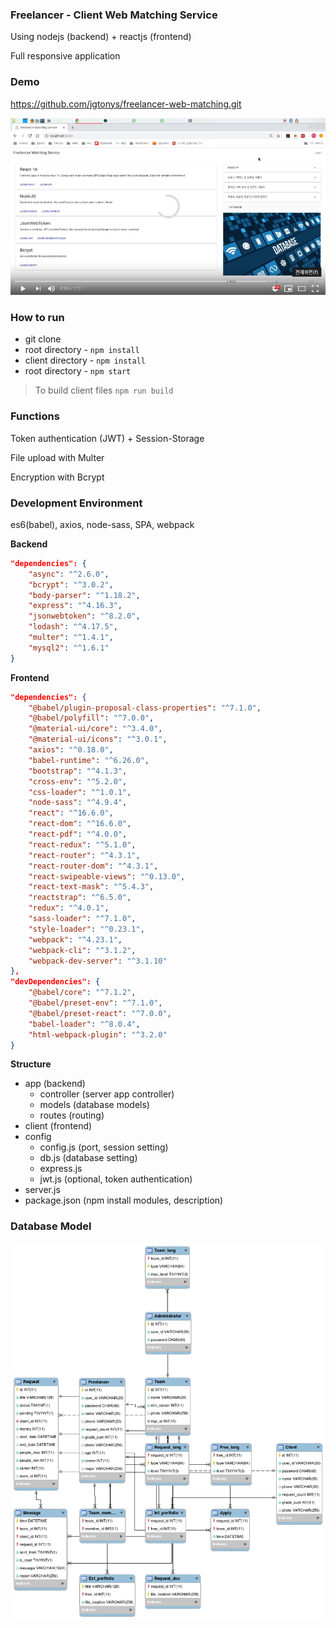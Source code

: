 ### Freelancer - Client Web Matching Service

Using nodejs (backend) + reactjs (frontend)

Full responsive application



### Demo

https://github.com/jgtonys/freelancer-web-matching.git



[![Video Label](src/youtube.png)](https://youtu.be/lg0wD5D7Ucg)





### How to run

- git clone
- root directory - `npm install`
- client directory - `npm install`
- root directory - `npm start`

> To build client files `npm run build`



### Functions

Token authentication (JWT) + Session-Storage

File upload with Multer

Encryption with Bcrypt



### Development Environment

es6(babel), axios, node-sass, SPA, webpack

**Backend**

```json
"dependencies": {
    "async": "^2.6.0",
    "bcrypt": "^3.0.2",
    "body-parser": "^1.18.2",
    "express": "^4.16.3",
    "jsonwebtoken": "^8.2.0",
    "lodash": "^4.17.5",
    "multer": "^1.4.1",
    "mysql2": "^1.6.1"
}
```

**Frontend**

```json
"dependencies": {
    "@babel/plugin-proposal-class-properties": "^7.1.0",
    "@babel/polyfill": "^7.0.0",
    "@material-ui/core": "^3.4.0",
    "@material-ui/icons": "^3.0.1",
    "axios": "^0.18.0",
    "babel-runtime": "^6.26.0",
    "bootstrap": "^4.1.3",
    "cross-env": "^5.2.0",
    "css-loader": "^1.0.1",
    "node-sass": "^4.9.4",
    "react": "^16.6.0",
    "react-dom": "^16.6.0",
    "react-pdf": "^4.0.0",
    "react-redux": "^5.1.0",
    "react-router": "^4.3.1",
    "react-router-dom": "^4.3.1",
    "react-swipeable-views": "^0.13.0",
    "react-text-mask": "^5.4.3",
    "reactstrap": "^6.5.0",
    "redux": "^4.0.1",
    "sass-loader": "^7.1.0",
    "style-loader": "^0.23.1",
    "webpack": "^4.23.1",
    "webpack-cli": "^3.1.2",
    "webpack-dev-server": "^3.1.10"
},
"devDependencies": {
    "@babel/core": "^7.1.2",
    "@babel/preset-env": "^7.1.0",
    "@babel/preset-react": "^7.0.0",
    "babel-loader": "^8.0.4",
    "html-webpack-plugin": "^3.2.0"
}
```



**Structure**

- app (backend)
  - controller (server app controller)
  - models (database models)
  - routes (routing)
- client (frontend)
- config
  - config.js (port, session setting)
  - db.js (database setting)
  - express.js 
  - jwt.js (optional, token authentication)
- server.js
- package.json (npm install modules, description)



### Database Model

![db](src/db.png)



